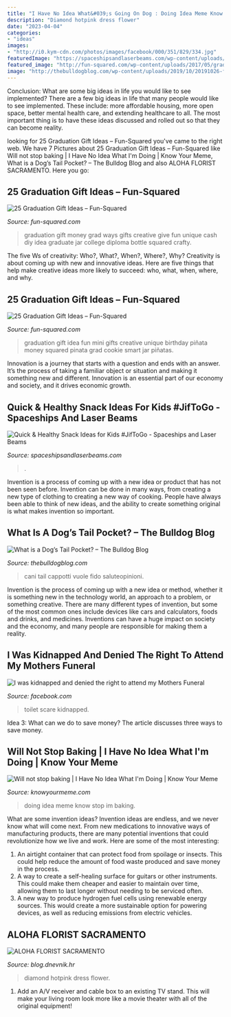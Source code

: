 ```yaml
---
title: "I Have No Idea What&#039;s Going On Dog : Doing Idea Meme Know Stop Im Baking"
description: "Diamond hotpink dress flower"
date: "2023-04-04"
categories:
- "ideas"
images:
- "http://i0.kym-cdn.com/photos/images/facebook/000/351/829/334.jpg"
featuredImage: "https://spaceshipsandlaserbeams.com/wp-content/uploads/2015/09/healthy-snack-ideas-kids.jpg"
featured_image: "http://fun-squared.com/wp-content/uploads/2017/05/graduation-jar-gift-diploma-money.jpg"
image: "http://thebulldogblog.com/wp-content/uploads/2019/10/20191026-french-bulldog-in-a-jacket.jpg"
---
```



Conclusion: What are some big ideas in life you would like to see implemented?
There are a few big ideas in life that many people would like to see implemented. These include: more affordable housing, more open space, better mental health care, and extending healthcare to all. The most important thing is to have these ideas discussed and rolled out so that they can become reality.

	

		
looking for 25 Graduation Gift Ideas – Fun-Squared you've came to the right web. We have 7 Pictures about 25 Graduation Gift Ideas – Fun-Squared like Will not stop baking | I Have No Idea What I&#039;m Doing | Know Your Meme, What is a Dog’s Tail Pocket? – The Bulldog Blog and also ALOHA FLORIST SACRAMENTO. Here you go:
		
    
## 25 Graduation Gift Ideas – Fun-Squared

<img loading=lazy src="http://fun-squared.com/wp-content/uploads/2017/05/graduation-jar-gift-diploma-money.jpg" onerror="this.onerror=null;this.src='https://tse3.mm.bing.net/th?id=OIP.A34iIM3C512vPYV4x7J08wHaLF&amp;pid=15.1';" alt="25 Graduation Gift Ideas – Fun-Squared">

_Source: fun-squared.com_

>graduation gift money grad ways gifts creative give fun unique cash diy idea graduate jar college diploma bottle squared crafty. 

	

The five Ws of creativity: Who?, What?, When?, Where?, Why?
Creativity is about coming up with new and innovative ideas. Here are five things that help make creative ideas more likely to succeed: who, what, when, where, and why.

    
## 25 Graduation Gift Ideas – Fun-Squared

<img loading=lazy src="http://fun-squared.com/wp-content/uploads/2016/05/Pinatagraduationgiftidea.jpg" onerror="this.onerror=null;this.src='https://tse4.mm.bing.net/th?id=OIP.yK67lhYfSM1pvTRdraRSowHaLD&amp;pid=15.1';" alt="25 Graduation Gift Ideas – Fun-Squared">

_Source: fun-squared.com_

>graduation gift idea fun mini gifts creative unique birthday piñata money squared pinata grad cookie smart jar piñatas. 

	

Innovation is a journey that starts with a question and ends with an answer. It’s the process of taking a familiar object or situation and making it something new and different. Innovation is an essential part of our economy and society, and it drives economic growth.

    
## Quick &amp; Healthy Snack Ideas For Kids #JifToGo - Spaceships And Laser Beams

<img loading=lazy src="https://spaceshipsandlaserbeams.com/wp-content/uploads/2015/09/healthy-snack-ideas-kids.jpg" onerror="this.onerror=null;this.src='https://tse4.mm.bing.net/th?id=OIP.EZpmLYcM2dA8wz1WbHGhbgHaLH&amp;pid=15.1';" alt="Quick &amp; Healthy Snack Ideas for Kids #JifToGo - Spaceships and Laser Beams">

_Source: spaceshipsandlaserbeams.com_

>. 

	

Invention is a process of coming up with a new idea or product that has not been seen before. Invention can be done in many ways, from creating a new type of clothing to creating a new way of cooking. People have always been able to think of new ideas, and the ability to create something original is what makes invention so important.

    
## What Is A Dog’s Tail Pocket? – The Bulldog Blog

<img loading=lazy src="http://thebulldogblog.com/wp-content/uploads/2019/10/20191026-french-bulldog-in-a-jacket.jpg" onerror="this.onerror=null;this.src='https://tse2.mm.bing.net/th?id=OIP.ks3fQ8xsWBaBjhrVvjn_mQHaE7&amp;pid=15.1';" alt="What is a Dog’s Tail Pocket? – The Bulldog Blog">

_Source: thebulldogblog.com_

>cani tail cappotti vuole fido saluteopinioni. 

	

Invention is the process of coming up with a new idea or method, whether it is something new in the technology world, an approach to a problem, or something creative. There are many different types of invention, but some of the most common ones include devices like cars and calculators, foods and drinks, and medicines. Inventions can have a huge impact on society and the economy, and many people are responsible for making them a reality.

    
## I Was Kidnapped And Denied The Right To Attend My Mothers Funeral

<img loading=lazy src="https://lookaside.fbsbx.com/lookaside/crawler/media/?media_id=628707257649258&amp;get_thumbnail=1" onerror="this.onerror=null;this.src='https://tse1.mm.bing.net/th?id=OIP.TnQtJQZLe53mhpedLvOwiwHaNK&amp;pid=15.1';" alt="I was kidnapped and denied the right to attend my Mothers Funeral">

_Source: facebook.com_

>toilet scare kidnapped. 

	

Idea 3: What can we do to save money?
The article discusses three ways to save money.

    
## Will Not Stop Baking | I Have No Idea What I&#039;m Doing | Know Your Meme

<img loading=lazy src="http://i0.kym-cdn.com/photos/images/facebook/000/351/829/334.jpg" onerror="this.onerror=null;this.src='https://tse3.mm.bing.net/th?id=OIP.7_hHz7IvRT7X3NeHF3Eg-gHaKd&amp;pid=15.1';" alt="Will not stop baking | I Have No Idea What I&#039;m Doing | Know Your Meme">

_Source: knowyourmeme.com_

>doing idea meme know stop im baking. 

	

What are some invention ideas?
Invention ideas are endless, and we never know what will come next. From new medications to innovative ways of manufacturing products, there are many potential inventions that could revolutionize how we live and work. Here are some of the most interesting: 
1. An airtight container that can protect food from spoilage or insects. This could help reduce the amount of food waste produced and save money in the process. 
2. A way to create a self-healing surface for guitars or other instruments. This could make them cheaper and easier to maintain over time, allowing them to last longer without needing to be serviced often. 
3. A new way to produce hydrogen fuel cells using renewable energy sources. This would create a more sustainable option for powering devices, as well as reducing emissions from electric vehicles. 

    
## ALOHA FLORIST SACRAMENTO

<img loading=lazy src="http://bit.ly/rl4sgX" onerror="this.onerror=null;this.src='https://tse3.mm.bing.net/th?id=OIP.KdSXCNAet7Aw51lC6eSthAHaFO&amp;pid=15.1';" alt="ALOHA FLORIST SACRAMENTO">

_Source: blog.dnevnik.hr_

>diamond hotpink dress flower. 

	

1. Add an A/V receiver and cable box to an existing TV stand. This will make your living room look more like a movie theater with all of the original equipment!

